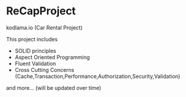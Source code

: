 # ReCapProject
kodlama.io (Car Rental Project)

This project includes 
- SOLID principles
- Aspect Oriented Programming
- Fluent Validation
- Cross Cutting Concerns (Cache,Transaction,Performance,Authorization,Security,Validation) 

and more... (will be updated over time)

